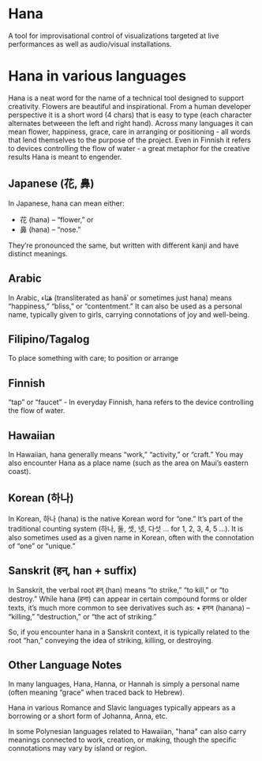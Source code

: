 # Hana
A  tool for improvisational control of visualizations targeted at live performances as well as audio/visual installations.

# Hana in various languages
Hana is a neat word for the name of a technical tool designed to support creativity. Flowers are beautiful and inspirational. From a human developer perspective it is a short word (4 chars) that is easy to type (each character alternates betweeen the left and right hand). Across many languages it can mean flower, happiness, grace, care in arranging or positioning - all words that lend themselves to the purpose of the project. Even in Finnish it refers to devices controlling the flow of water - a great metaphor for the creative results Hana is meant to engender.
## Japanese (花, 鼻)
In Japanese, hana can mean either:
- 花 (hana) – “flower,” or
- 鼻 (hana) – “nose.”

They’re pronounced the same, but written with different kanji and have distinct meanings.
## Arabic
In Arabic, هَنَاء (transliterated as hanāʾ or sometimes just hana) means “happiness,” “bliss,” or “contentment.” It can also be used as a personal name, typically given to girls, carrying connotations of joy and well-being.
## Filipino/Tagalog
To place something with care; to position or arrange
## Finnish
“tap” or “faucet” - In everyday Finnish, hana refers to the device controlling the flow of water.
## Hawaiian
In Hawaiian, hana generally means “work,” “activity,” or “craft.” You may also encounter Hana as a place name (such as the area on Maui’s eastern coast).
## Korean (하나)
In Korean, 하나 (hana) is the native Korean word for “one.” It’s part of the traditional counting system (하나, 둘, 셋, 넷, 다섯 … for 1, 2, 3, 4, 5 …). It is also sometimes used as a given name in Korean, often with the connotation of “one” or “unique.”
## Sanskrit (हन्, han + suffix)
In Sanskrit, the verbal root हन् (han) means “to strike,” “to kill,” or “to destroy.” While hana (हना) can appear in certain compound forms or older texts, it’s much more common to see derivatives such as:
•	हनन (hanana) – “killing,” “destruction,” or “the act of striking.”

So, if you encounter hana in a Sanskrit context, it is typically related to the root “han,” conveying the idea of striking, killing, or destroying.
## Other Language Notes
In many languages, Hana, Hanna, or Hannah is simply a personal name (often meaning “grace” when traced back to Hebrew).

Hana in various Romance and Slavic languages typically appears as a borrowing or a short form of Johanna, Anna, etc.

In some Polynesian languages related to Hawaiian, "hana" can also carry meanings connected to work, creation, or making, though the specific connotations may vary by island or region.
